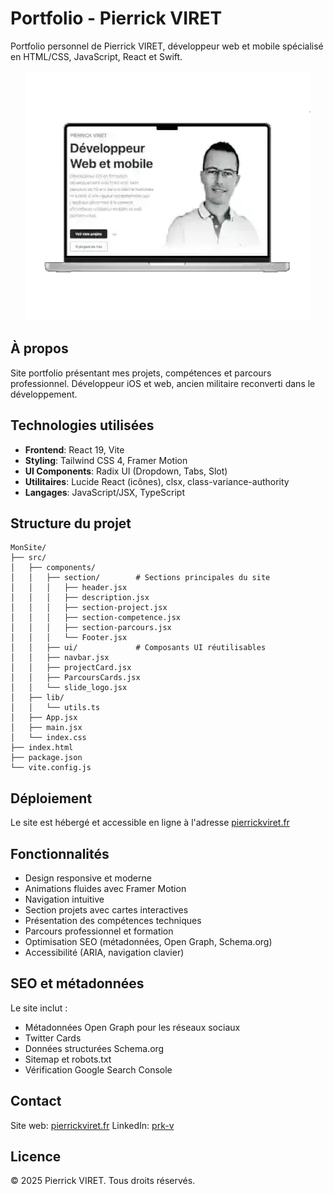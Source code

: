 # Portfolio - Pierrick VIRET

Portfolio personnel de Pierrick VIRET, développeur web et mobile spécialisé en HTML/CSS, JavaScript, React et Swift.

<p align="center"><img src="public/assets/photos/site.webp" height="400"> </p>

## À propos

Site portfolio présentant mes projets, compétences et parcours professionnel. Développeur iOS et web, ancien militaire reconverti dans le développement.

## Technologies utilisées

- **Frontend**: React 19, Vite
- **Styling**: Tailwind CSS 4, Framer Motion
- **UI Components**: Radix UI (Dropdown, Tabs, Slot)
- **Utilitaires**: Lucide React (icônes), clsx, class-variance-authority
- **Langages**: JavaScript/JSX, TypeScript

## Structure du projet

```
MonSite/
├── src/
│   ├── components/
│   │   ├── section/        # Sections principales du site
│   │   │   ├── header.jsx
│   │   │   ├── description.jsx
│   │   │   ├── section-project.jsx
│   │   │   ├── section-competence.jsx
│   │   │   ├── section-parcours.jsx
│   │   │   └── Footer.jsx
│   │   ├── ui/             # Composants UI réutilisables
│   │   ├── navbar.jsx
│   │   ├── projectCard.jsx
│   │   ├── ParcoursCards.jsx
│   │   └── slide_logo.jsx
│   ├── lib/
│   │   └── utils.ts
│   ├── App.jsx
│   ├── main.jsx
│   └── index.css
├── index.html
├── package.json
└── vite.config.js
```

## Déploiement

Le site est hébergé et accessible en ligne à l'adresse [pierrickviret.fr](https://www.pierrickviret.fr)

## Fonctionnalités

- Design responsive et moderne
- Animations fluides avec Framer Motion
- Navigation intuitive
- Section projets avec cartes interactives
- Présentation des compétences techniques
- Parcours professionnel et formation
- Optimisation SEO (métadonnées, Open Graph, Schema.org)
- Accessibilité (ARIA, navigation clavier)

## SEO et métadonnées

Le site inclut :
- Métadonnées Open Graph pour les réseaux sociaux
- Twitter Cards
- Données structurées Schema.org
- Sitemap et robots.txt
- Vérification Google Search Console

## Contact

Site web: [pierrickviret.fr](https://www.pierrickviret.fr)
LinkedIn: [prk-v](https://www.linkedin.com/in/prk-v)

## Licence

© 2025 Pierrick VIRET. Tous droits réservés.
